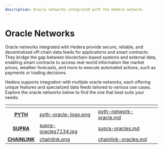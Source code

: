 ```yaml
---
description: Oracle networks integrated with the Hedera network.
---
```


# Oracle Networks

Oracle networks integrated with Hedera provide secure, reliable, and decentralized off-chain data feeds for applications and smart contracts. They bridge the gap between blockchain-based systems and external data, enabling smart contracts to access real-world information like market prices, weather forecasts, and more to execute automated actions, such as payments or trading decisions.

Hedera supports integration with multiple oracle networks, each offering unique features and specialized data feeds tailored to various use cases. Explore the oracle networks below to find the one that best suits your needs:

<table data-view="cards"><thead><tr><th align="center"></th><th data-hidden data-card-cover data-type="files"></th><th data-hidden data-card-target data-type="content-ref"></th></tr></thead><tbody><tr><td align="center"><a href="pyth-network-oracle.md"><strong>PYTH</strong></a></td><td><a href="../../.gitbook/assets/pyth-oracle-logo.png">pyth-oracle-logo.png</a></td><td><a href="pyth-network-oracle.md">pyth-network-oracle.md</a></td></tr><tr><td align="center"><a href="supra-oracles.md"><strong>SUPRA</strong></a></td><td><a href="../../.gitbook/assets/supra-oracles7134.jpg">supra-oracles7134.jpg</a></td><td><a href="supra-oracles.md">supra-oracles.md</a></td></tr><tr><td align="center"><a href="chainlink-oracles.md"><strong>CHAINLINK</strong></a></td><td><a href="../../.gitbook/assets/chainlink.png">chainlink.png</a></td><td><a href="chainlink-oracles.md">chainlink-oracles.md</a></td></tr></tbody></table>
